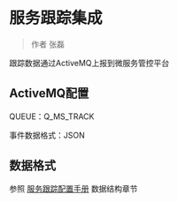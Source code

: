 # 服务跟踪集成

> 作者 张磊

跟踪数据通过ActiveMQ上报到微服务管控平台

## ActiveMQ配置

QUEUE：Q_MS_TRACK

事件数据格式：JSON

## 数据格式

参照 [服务跟踪配置手册](../../../developer/trace/README.md) 数据结构章节